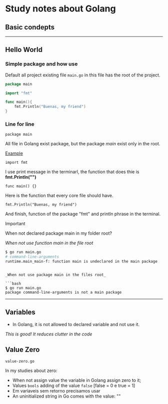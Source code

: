 # Study notes about Golang

## Basic condepts

---
## Hello World

### Simple package and how use

Default all project existing file `main.go` in this file has the root of the project.


```go
package main

import "fmt"

func main(){
    fmt.Println("Buenas, my friend")
}
```

### Line for line

```package main``` 

All file in Golang exist package, but the package *main* exist only in the root.

[Example](simple-packages-and-main)

```import fmt```

I use print message in the terminarl, the function that does thie is **fmt.Println("")**


```func main() {}```

Here  is the function that every core file should have.


```fmt.Println("Buenas, my friend")```

And finish, function of the package "fmt" and println phrase in the terminal.

> [!Important]
> When not declared package main in my folder root?
> 

_When not use function main in the file root_


```bash
$ go run main.go 
# command-line-arguments
runtime.main_main·f: function main is undeclared in the main package
``````
```

_When not use package main in the files root_

```bash
$ go run main.go
package command-line-arguments is not a main package
```


---

## Variables

- In Golang, it is not allowed to declared variable and not use it.

_This is good! It reduces clutter in the code_

## Value Zero
`value-zero.go`


In my studies about zero:

- When not assign value the variable in Golang assign zero to it;
- Values `bools` adding of the value `false` [false = 0 e true = 1]
- Em variaveis sem retorno precisamos usar
- An uninitialized string in Go comes with the value: ""